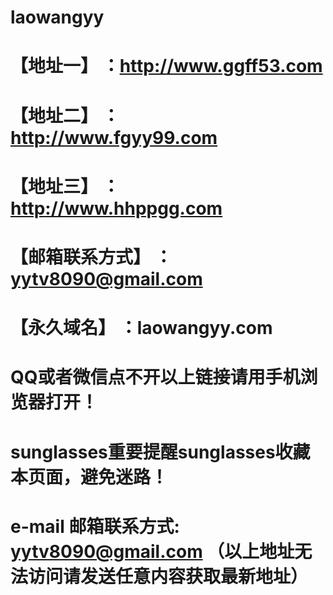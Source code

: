 # laowangyy
# 【地址一】 ：http://www.ggff53.com
# 【地址二】 ：http://www.fgyy99.com
# 【地址三】 ：http://www.hhppgg.com
# 【邮箱联系方式】 ：yytv8090@gmail.com
# 【永久域名】 ：laowangyy.com
# QQ或者微信点不开以上链接请用手机浏览器打开！
# sunglasses重要提醒sunglasses收藏本页面，避免迷路！
# e-mail 邮箱联系方式: yytv8090@gmail.com （以上地址无法访问请发送任意内容获取最新地址）
